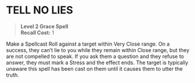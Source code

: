 # TELL NO LIES

> **Level 2 Grace Spell**  
> **Recall Cost:** 1

Make a Spellcast Roll against a target within Very Close range. On a success, they can’t lie to you while they remain within Close range, but they are not compelled to speak. If you ask them a question and they refuse to answer, they must mark a Stress and the effect ends. The target is typically unaware this spell has been cast on them until it causes them to utter the truth.
